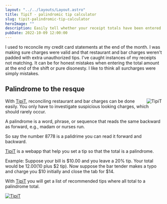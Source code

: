 ```yaml
---
layout: "../../layouts/Layout.astro"
title: TipiT - palindromic tip calculator 
slug: tipit-palindromic-tip-calculator 
heroImage: ""
description: Easily tell whether your receipt totals have been entered incorrectly!
pubDate: 2022-10-09 12:00:00
---
```


I used to reconcile my credit card statements at the end of the month. I was making sure charges were valid and that restaurant and bar charges weren't padded with extra unauthorized tips. I've caught instances of my receipts not matching. It can be for honest mistakes when entering the total amount at the end of the shift or pure disonesty. I like to think all surcharges were simply mistakes.

## Palindrome to the resque

<a href="https://tipit.web.app"><img alt="TipiT" src="/images/tipit.cut.gif" style="max-width:180px; float: right; margin-left: 10px"/></a>

With [TipiT](https://tipit.web.app), reconciling restaurant and bar charges can be done easily. You only have to investigate suspicious looking charges, which should rarely occur.


A palindrome is a word, phrase, or sequence that reads the same backward as forward, e.g., madam or nurses run.

So say the number 8778 is a palidrime you can read it forward and backward.

[TipiT](https://tipit.web.app) is a webapp that help you set a tip so that the total is a palindrome.

Example: Suppose your bill is $10.00 and you leave a 20% tip. Your total would be $12.00 ($10 plus $2 tip). Now suppose the bar tender makes a typo and charge you $10 initially and close the tab for $14.

With [TipiT](https://tipit.web.app) you will get a list of recommended tips where all total to a palindrome total.

<a href="https://tipit.web.app"><img alt="TipiT" src="/images/tipit_example.png" style="max-width:360px;"/></a>



